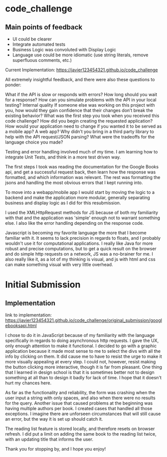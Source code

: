 # code_challenge

## Main points of feedback
* UI could be clearer
* Integrate automated tests
* Business Logic was convoluted with Display Logic
* Language use could be more idiomatic (use string literals, remove superfluous comments, etc.)


Current Implementation: https://javier123454321.github.io/code_challenge

All extremely insightful feedback, and there were also these questions to ponder:

What if the API is slow or responds with errors? How long should you wait for a response? How can you simulate problems with the API in your local testing?
Internal quality
If someone else was working on this project with you, how would they gain confidence that their changes don’t break the existing behavior?
What was the first step you took when you received this code challenge?  How did you begin creating the requested application?
How would your application need to change if you wanted it to be served as a mobile app? A web app? 
Why didn’t you bring in a third party library to help with the API request/JSON parsing?
What were the tradeoffs for the language choice you made?

Testing and error handling involved much of my time. I am learning how to integrate Unit Tests, and think in a more test driven way.

The first steps I took was reading the documentation for the Google Books api, and get a successful request back, then learn how the response was formatted, and which information was relevant. The rest was formatting the jsons and handling the most obvious errors that I kept running into.

To move into a webapp/mobile app I would start by moving the logic to a backend and make the application more modular, generally separating business and display logic as I did for this resubmission.

I used the XMLHttpRequest methods for JS because of both my familiarity with that and the application was 'simple' enough not to warrant something else. I also like the error handling depending on the response code.

Javascript is becoming my favorite language the more that I become familiar with it. It seems to lack precision in regards to floats, and I probably wouldn't use it for computational applications. I really like Java for more robust and precise computations, but to get a quick result on the browser and do simple http requests on a network, JS was a no-brainer for me. I also really like it, as a lot of my thinking is visual, and js with html and css can make something visual with very little overhead.


# Initial Submission

## Implementation

link to implementation: https://javier123454321.github.io/code_challenge/original_submission/googlebooksapi.html

I chose to do it in JavaScript because of my familiarity with the language specifically in regards to doing asynchronous http requests. I gave the UX, only enough attention to make it functional. I decided to go with a graphic application because it made most sense to me to select the divs with all the info by clicking on them. It did cause me to have to resist the urge to make it more visually appealing at every step. I could not, however, resist making the button clicking more interactive, though it is far from pleasant. One thing that I learned in design school is that it is sometimes better not to design something at all than to design it badly for lack of time. I hope that it doesn't hurt my chances here.

As far as the functionality and reliability, the form was crashing when the user input a string with only spaces, and also when there were no results for the query. Another issue that caused problems at the beginning was having multiple authors per book. I created cases that handled all those exceptions. I imagine there are unforseen circumstances that will still cause an error, but the way it is set up should catch it. 

The reading list feature is stored locally, and therefore resets on browser refresh. I did put a limit on adding the same book to the reading list twice, with an updating title that informs the user.

Thank you for stopping by, and I hope you enjoy!
